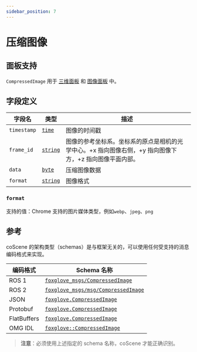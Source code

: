 ```yaml
---
sidebar_position: 7
---
```


# 压缩图像

## 面板支持
`CompressedImage` 用于 [三维面板](../4-panel/2-3d-panel.md) 和 [图像面板](../4-panel/5-image-panel.md) 中。

## 字段定义

| 字段名         | 类型      | 描述     |
|--------------|-----------|----------|
| `timestamp`    | [`time`](./built-in%20types#time)     | 图像的时间戳                         |
| `frame_id`     | [`string`](./built-in%20types#string)     | 图像的参考坐标系。坐标系的原点是相机的光学中心。+x 指向图像右侧，+y 指向图像下方，+z 指向图像平面内部。                         |
| `data`     | [`byte`](./built-in%20types#bytes)  | 压缩图像数据                          |
| `format`    | [`string`](./built-in%20types#string)  | 图像格式                         |

### `format`
支持的值：Chrome 支持的图片媒体类型，例如`webp`、`jpeg`、`png`

## 参考

coScene 的架构类型（schemas）是与框架无关的，可以使用任何受支持的消息编码格式来实现。

| 编码格式     | Schema 名称                     |
|--------------|----------------------------------|
| ROS 1        |  [`foxglove_msgs/CompressedImage`](https://github.com/foxglove/foxglove-sdk/blob/main/schemas/ros1/CompressedImage.msg) |
| ROS 2        |  [`foxglove_msgs/msg/CompressedImage`](https://github.com/foxglove/foxglove-sdk/blob/main/schemas/ros2/CompressedImage.msg) | 
| JSON         |  [`foxglove.CompressedImage`](https://github.com/foxglove/foxglove-sdk/blob/main/schemas/jsonschema/CompressedImage.json) |
| Protobuf     |  [`foxglove.CompressedImage`](https://github.com/foxglove/foxglove-sdk/blob/main/schemas/proto/foxglove/CompressedImage.proto) |
| FlatBuffers  |  [`foxglove.CompressedImage`](https://github.com/foxglove/foxglove-sdk/blob/main/schemas/flatbuffer/CompressedImage.fbs) |
| OMG IDL      |  [`foxglove::CompressedImage`](	foxglove::CompressedImage) |

> **注意**：必须使用上述指定的 schema 名称，coScene 才能正确识别。
